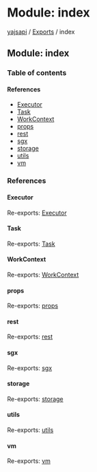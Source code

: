 # Module: index

[yajsapi](../yajsapi.md) / [Exports](./) / index

## Module: index

### Table of contents

#### References

* [Executor](index.md#executor)
* [Task](index.md#task)
* [WorkContext](index.md#workcontext)
* [props](index.md#props)
* [rest](index.md#rest)
* [sgx](index.md#sgx)
* [storage](index.md#storage)
* [utils](index.md#utils)
* [vm](index.md#vm)

### References

#### Executor

Re-exports: [Executor](../classes/executor.executor-1.md)

#### Task

Re-exports: [Task](../classes/executor_task.task.md)

#### WorkContext

Re-exports: [WorkContext](../classes/executor_ctx.workcontext.md)

#### props

Re-exports: [props](props.md)

#### rest

Re-exports: [rest](rest.md)

#### sgx

Re-exports: [sgx](executor.md#sgx)

#### storage

Re-exports: [storage](storage.md)

#### utils

Re-exports: [utils](utils.md)

#### vm

Re-exports: [vm](executor.md#vm)

